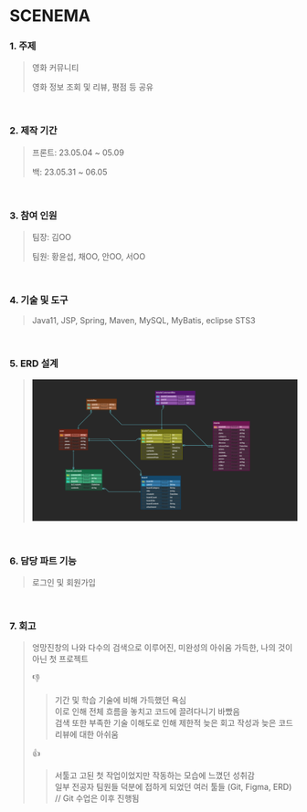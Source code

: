 # SCENEMA

### 1. 주제
> 영화 커뮤니티
> 
> 영화 정보 조회 및 리뷰, 평점 등 공유

</br>

### 2. 제작 기간
> 프론트: 23.05.04 ~ 05.09
> 
> 백: 23.05.31 ~ 06.05

</br>

### 3. 참여 인원
> 팀장: 김OO
> 
> 팀원: 황윤섭, 채OO, 안OO, 서OO

</br>

### 4. 기술 및 도구
> Java11, JSP, Spring, Maven, MySQL, MyBatis, eclipse STS3

</br>

### 5. ERD 설계
> ![](https://github.com/hyseop/SCENEMA/blob/master/SCENEMA%20ERD.png)

</br>

### 6. 담당 파트 기능
> 로그인 및 회원가입
> 

</br>

### 7. 회고
> 엉망진창의 나와 다수의 검색으로 이루어진, 미완성의 아쉬움 가득한, 나의 것이 아닌 첫 프로젝트
>
> 👎
>> 기간 및 학습 기술에 비해 가득했던 욕심  
>> 이로 인해 전체 흐름을 놓치고 코드에 끌려다니기 바빴음  
>> 검색 또한 부족한 기술 이해도로 인해 제한적
>> 늦은 회고 작성과 늦은 코드 리뷰에 대한 아쉬움
>
> 👍
>> 서툴고 고된 첫 작업이었지만 작동하는 모습에 느꼈던 성취감  
>> 일부 전공자 팀원들 덕분에 접하게 되었던 여러 툴들 (Git, Figma, ERD) // Git 수업은 이후 진행됨

